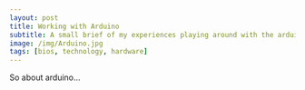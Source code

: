 ```yaml
---
layout: post
title: Working with Arduino
subtitle: A small brief of my experiences playing around with the arduino.
image: /img/Arduino.jpg
tags: [bios, technology, hardware]
---
```


So about arduino...
